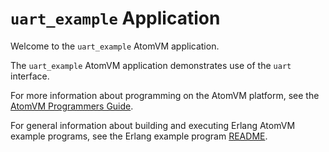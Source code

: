 <!---
  Copyright 2023 Fred Dushin <fred@dushin.net>

  SPDX-License-Identifier: Apache-2.0 OR LGPL-2.1-or-later
-->

# `uart_example` Application

Welcome to the `uart_example` AtomVM application.

The `uart_example` AtomVM application demonstrates use of the `uart` interface.

For more information about programming on the AtomVM platform, see the [AtomVM Programmers Guide](https://www.atomvm.net/doc/master/programmers-guide.html).

For general information about building and executing Erlang AtomVM example programs, see the Erlang example program [README](../README.md).
